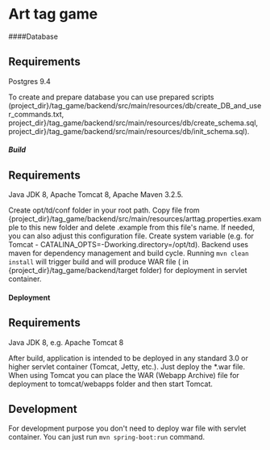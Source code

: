 # Art tag game

####Database
## Requirements
Postgres 9.4

To create and prepare database you can use prepared scripts (project_dir}/tag_game/backend/src/main/resources/db/create_DB_and_user_commands.txt, project_dir}/tag_game/backend/src/main/resources/db/create_schema.sql, project_dir}/tag_game/backend/src/main/resources/db/init_schema.sql).


##### Build
## Requirements
Java JDK 8, Apache Tomcat 8, Apache Maven 3.2.5.

Create opt/td/conf folder in your root path. Copy file from {project_dir}/tag_game/backend/src/main/resources/arttag.properties.example to this new folder and delete .example from this file's name. If needed, you can also adjust this configuration file.
Create system variable (e.g. for Tomcat - CATALINA_OPTS=-Dworking.directory=/opt/td).
Backend uses maven for dependency management and build cycle.
Running `mvn clean install` will trigger build and will produce WAR file ( in {project_dir}/tag_game/backend/target folder) for deployment in servlet container.

#### Deployment
## Requirements
Java JDK 8, e.g. Apache Tomcat 8

After build, application is intended to be deployed in any standard 3.0 or higher servlet container (Tomcat, Jetty, etc.). Just deploy the *.war file.
When using Tomcat you can place the WAR (Webapp Archive) file for deployment to tomcat/webapps folder and then start Tomcat.

## Development
For development purpose you don't need to deploy war file with servlet container. You can just run `mvn spring-boot:run` command.



